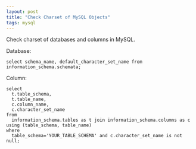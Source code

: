 ```yaml
---
layout: post
title: "Check Charset of MySQL Objects"
tags: mysql
---
```


Check charset of databases and columns in MySQL.

Database:

    select schema_name, default_character_set_name from information_schema.schemata;

Column:

    select 
      t.table_schema,
      t.table_name,
      c.column_name,
      c.character_set_name
    from 
      information_schema.tables as t join information_schema.columns as c using (table_schema, table_name)
    where
      table_schema='YOUR_TABLE_SCHEMA' and c.character_set_name is not null;